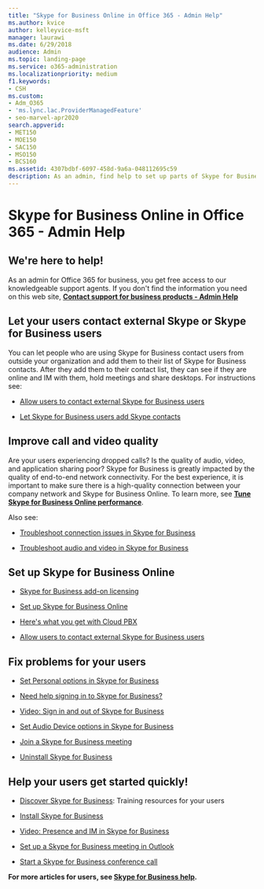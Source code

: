 ```yaml
---
title: "Skype for Business Online in Office 365 - Admin Help"
ms.author: kvice
author: kelleyvice-msft
manager: laurawi
ms.date: 6/29/2018
audience: Admin
ms.topic: landing-page
ms.service: o365-administration
ms.localizationpriority: medium
f1.keywords:
- CSH
ms.custom: 
- Adm_O365
- 'ms.lync.lac.ProviderManagedFeature'
- seo-marvel-apr2020
search.appverid:
- MET150
- MOE150
- SAC150
- MSO150
- BCS160
ms.assetid: 4307bdbf-6097-458d-9a6a-048112695c59
description: As an admin, find help to set up parts of Skype for Business Online, including your network, meetings and IM, and external access for users.
---
```


# Skype for Business Online in Office 365 - Admin Help

## We're here to help!

As an admin for Office 365 for business, you get free access to our knowledgeable support agents. If you don't find the information you need on this web site, **[Contact support for business products - Admin Help](https://support.office.com/article/32a17ca7-6fa0-4870-8a8d-e25ba4ccfd4b)**
  
## Let your users contact external Skype or Skype for Business users

You can let people who are using Skype for Business contact users from outside your organization and add them to their list of Skype for Business contacts. After they add them to their contact list, they can see if they are online and IM with them, hold meetings and share desktops. For instructions see:
  
- [Allow users to contact external Skype for Business users](https://support.office.com/article/b414873a-0059-4cd5-aea1-e5d0857dbc94)
    
- [Let Skype for Business users add Skype contacts](https://support.office.com/article/08666236-1894-42ae-8846-e49232bbc460)
    
## Improve call and video quality

Are your users experiencing dropped calls? Is the quality of audio, video, and application sharing poor? Skype for Business is greatly impacted by the quality of end-to-end network connectivity. For the best experience, it is important to make sure there is a high-quality connection between your company network and Skype for Business Online. To learn more, see **[Tune Skype for Business Online performance](tune-skype-for-business-online-performance.md)**. 
  
Also see:
  
- [Troubleshoot connection issues in Skype for Business](https://support.office.com/article/ca302828-783f-425c-bbe2-356348583771)
    
- [Troubleshoot audio and video in Skype for Business](https://support.office.com/article/62777bc6-c52b-47ae-84ba-a8905c3b71dc)
    
## Set up Skype for Business Online

- [Skype for Business add-on licensing](https://support.office.com/article/3ed752b1-5983-43f9-bcfd-760619ab40a7)
    
- [Set up Skype for Business Online](https://support.office.com/article/40296968-e779-4259-980b-c2de1c044c6e)
    
- [Here's what you get with Cloud PBX](https://support.office.com/article/bc9756d1-8a2f-42c4-98f6-afb17c29231c)
    
- [Allow users to contact external Skype for Business users](https://support.office.com/article/b414873a-0059-4cd5-aea1-e5d0857dbc94)
    
## Fix problems for your users

- [Set Personal options in Skype for Business](https://support.office.com/article/68bacc31-71d3-44c3-a4d4-64da78c447aa#bkmk-stop-automatic-startup)
    
- [Need help signing in to Skype for Business?](https://support.office.com/article/448b8ea7-5b33-444a-afd4-175fc9930d05)
    
- [Video: Sign in and out of Skype for Business](https://support.office.com/article/8abed4b3-ac48-493e-9d76-0e10140e9451)
    
- [Set Audio Device options in Skype for Business](https://support.office.com/article/2533d929-9814-4349-8ae4-fca29246e2ff)
    
- [Join a Skype for Business meeting](https://support.office.com/article/3862be6d-758a-4064-a016-67c0febf3cd5)
    
- [Uninstall Skype for Business](https://support.office.com/article/28C4A036-7F22-406C-B7F4-87894CBAF902)
    
## Help your users get started quickly!

- [Discover Skype for Business](https://support.office.com/article/8a3491a3-c095-4718-80cf-cbbe4afe4eba): Training resources for your users 
    
- [Install Skype for Business](https://support.office.com/article/8a0d4da8-9d58-44f9-9759-5c8f340cb3fb)
    
- [Video: Presence and IM in Skype for Business](https://support.office.com/article/c873b869-4ce0-4375-9bea-5de150eaf081)
    
- [Set up a Skype for Business meeting in Outlook](https://support.office.com/article/b8305620-d16e-4667-989d-4a977aad6556)
    
- [Start a Skype for Business conference call](https://support.office.com/article/8dc8ac52-91ac-4db9-8672-11551fdaf997)
    
 **For more articles for users, see [Skype for Business help](https://support.office.com/article/4fbe07ce-6b15-4a06-bcf0-baea57890410).**
  

